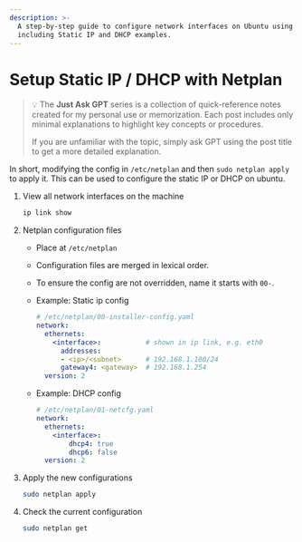 ```yaml
---
description: >-
  A step-by-step guide to configure network interfaces on Ubuntu using Netplan,
  including Static IP and DHCP examples.
---
```


# Setup Static IP / DHCP with Netplan

> 💡 The **Just Ask GPT** series is a collection of quick-reference notes created for my personal use or memorization. Each post includes only minimal explanations to highlight key concepts or procedures.
>
> If you are unfamiliar with the topic, simply ask GPT using the post title to get a more detailed explanation.

In short, modifying the config in `/etc/netplan` and then `sudo netplan apply` to apply it. This can be used to configure the static IP or DHCP on ubuntu.

1.  View all network interfaces on the machine

    ```bash
    ip link show
    ```
2. Netplan configuration files
   * Place at `/etc/netplan`
   * Configuration files are merged in lexical order.
   * To ensure the config are not overridden, name it starts with `00-`.
   *   Example: Static ip config

       ```yaml
       # /etc/netplan/00-installer-config.yaml
       network:
         ethernets:
           <interface>:           # shown in ip link, e.g. eth0
             addresses:
             - <ip>/<subnet>      # 192.168.1.100/24
             gateway4: <gateway>  # 192.168.1.254
         version: 2
       ```
   *   Example: DHCP config

       ```yaml
       # /etc/netplan/01-netcfg.yaml
       network:
         ethernets:
           <interface>:
               dhcp4: true
               dhcp6: false
         version: 2
       ```
3.  Apply the new configurations

    ```bash
    sudo netplan apply
    ```
4.  Check the current configuration

    ```bash
    sudo netplan get
    ```
